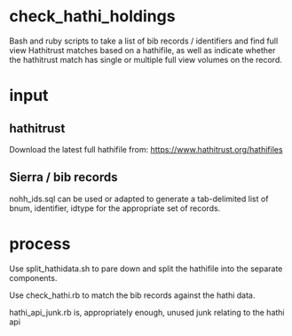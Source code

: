 
# check_hathi_holdings
Bash and ruby scripts to take a list of bib records / identifiers and find full view Hathitrust matches based on a hathifile, as well as indicate whether the hathitrust match has single or multiple full view volumes on the record.

# input
## hathitrust
Download the latest full hathifile from:
https://www.hathitrust.org/hathifiles

## Sierra / bib records

nohh_ids.sql can be used or adapted to generate a tab-delimited list of bnum, identifier, idtype for the appropriate set of records.

# process
Use split_hathidata.sh to pare down and split the hathifile into the separate components.

Use check_hathi.rb to match the bib records against the hathi data.

hathi_api_junk.rb is, appropriately enough, unused junk relating to the hathi api